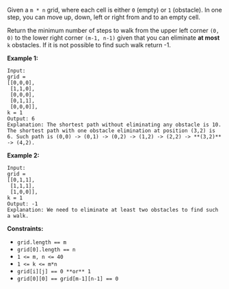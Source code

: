 Given a `m * n` grid, where each cell is either `0` (empty) or `1` (obstacle).
In one step, you can move up, down, left or right from and to an empty cell.

Return the minimum number of steps to walk from the upper left corner `(0, 0)`
to the lower right corner `(m-1, n-1)` given that you can eliminate  **at
most** `k` obstacles. If it is not possible to find such walk return -1.



**Example 1:**

    
    
    Input: 
    grid = 
    [[0,0,0],
     [1,1,0],
     [0,0,0],
     [0,1,1],
     [0,0,0]], 
    k = 1
    Output: 6
    Explanation: The shortest path without eliminating any obstacle is 10. 
    The shortest path with one obstacle elimination at position (3,2) is 6. Such path is (0,0) -> (0,1) -> (0,2) -> (1,2) -> (2,2) -> **(3,2)** -> (4,2).
    



**Example 2:**

    
    
    Input: 
    grid = 
    [[0,1,1],
     [1,1,1],
     [1,0,0]], 
    k = 1
    Output: -1
    Explanation: We need to eliminate at least two obstacles to find such a walk.
    



**Constraints:**

  * `grid.length == m`
  * `grid[0].length == n`
  * `1 <= m, n <= 40`
  * `1 <= k <= m*n`
  * `grid[i][j] == 0 **or** 1`
  * `grid[0][0] == grid[m-1][n-1] == 0`

